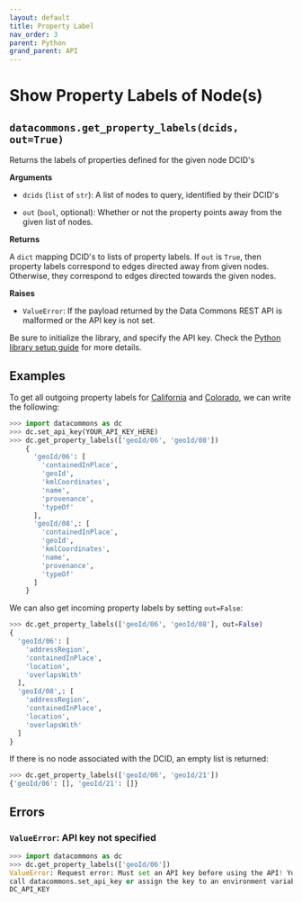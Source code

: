 ```yaml
---
layout: default
title: Property Label
nav_order: 3
parent: Python
grand_parent: API
---
```


# Show Property Labels of Node(s)

## `datacommons.get_property_labels(dcids, out=True)`

Returns the labels of properties defined for the given node DCID's

**Arguments**

*   `dcids` (`list` of `str`): A list of nodes to query, identified by their DCID's

*   `out` (`bool`, optional): Whether or not the property points away from the given list of nodes.

**Returns**

A `dict` mapping DCID's to lists of property labels. If `out` is `True`, then property labels correspond to edges directed away from given nodes. Otherwise, they correspond to edges directed towards the given nodes.

**Raises**

*   `ValueError`: If the payload returned by the Data Commons REST API is malformed or the API key is not set.

Be sure to initialize the library, and specify the API key. Check the [Python library setup guide](/api/python/) for more details.

## Examples

To get all outgoing property labels for [California](https://browser.datacommons.org/kg?dcid=geoId/06>) and
[Colorado](https://browser.datacommons.org/kg?dcid=geoId/08), we can write the following:

```python
>>> import datacommons as dc
>>> dc.set_api_key(YOUR_API_KEY_HERE)
>>> dc.get_property_labels(['geoId/06', 'geoId/08'])
    {
      'geoId/06': [
        'containedInPlace',
        'geoId',
        'kmlCoordinates',
        'name',
        'provenance',
        'typeOf'
      ],
      'geoId/08',: [
        'containedInPlace',
        'geoId',
        'kmlCoordinates',
        'name',
        'provenance',
        'typeOf'
      ]
    }
```

We can also get incoming property labels by setting `out=False`:
```python
>>> dc.get_property_labels(['geoId/06', 'geoId/08'], out=False)
{
  'geoId/06': [
    'addressRegion',
    'containedInPlace',
    'location',
    'overlapsWith'
  ],
  'geoId/08',: [
    'addressRegion',
    'containedInPlace',
    'location',
    'overlapsWith'
  ]
}
```

If there is no node associated with the DCID, an empty list is returned:

```python
>>> dc.get_property_labels(['geoId/06', 'geoId/21'])
{'geoId/06': [], 'geoId/21': []}
```

## Errors

### `ValueError`: API key not specified

```python
>>> import datacommons as dc
>>> dc.get_property_labels(['geoId/06'])
ValueError: Request error: Must set an API key before using the API! You can
call datacommons.set_api_key or assign the key to an environment variable named
DC_API_KEY
```
